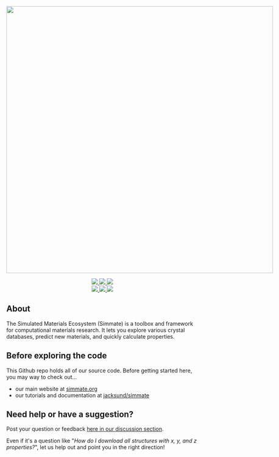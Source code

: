 <!-- This displays the Simmate Logo -->
<p align="center" href=https://simmate.org>
   <img src="https://github.com/jacksund/simmate/blob/main/src/simmate/website/static_files/images/simmate-logo-dark.svg?raw=true" width="700" style="max-width: 700px;">
</p>

<!-- This displays the dynamic badges -->
<p align="center">
<!-- Conda-forge OS support -->
<a href="https://anaconda.org/conda-forge/simmate">
    <img src="https://img.shields.io/badge/-Windows | Mac | Linux-00666b">
</a>
<!-- Pricing statement for begineers that are new to github -->
<a href="https://anaconda.org/conda-forge/simmate">
    <img src="https://img.shields.io/badge/-Free & Open Source-00666b">
</a>
<!-- link to JOSS paper -->
<a href="https://doi.org/10.21105/joss.04364">
    <img src="https://img.shields.io/badge/-DOI:10.21105/joss.04364-00666b">
</a>

</br>
<!-- Link to API documentation -->
<a href="https://jacksund.github.io/simmate/home/">
    <img src="https://img.shields.io/badge/-Tutorials & Docs-/?logo=microsoft-academic&color=00666b&logoColor=white">
</a>
<!-- Link to Website -->
<a href="https://simmate.org/">
    <img src="https://img.shields.io/badge/-Website-/?logo=iCloud&color=00666b&logoColor=white">
</a>
<!-- link to change-log -->
<a href="https://github.com/jacksund/simmate/blob/main/CHANGELOG.md">
    <img src="https://img.shields.io/badge/-Changes & Updates-/?logo=git-extensions&color=00666b&logoColor=white">
</a>
</p>

## About

The Simulated Materials Ecosystem (Simmate) is a toolbox and framework for computational materials research. It lets you explore various crystal databases, predict new materials, and quickly calculate properties.


## Before exploring the code

This Github repo holds all of our source code. Before getting started here, you may way to check out... 

- our main website at [simmate.org](https://simmate.org/)
- our tutorials and documentation at [jacksund/simmate](https://jacksund.github.io/simmate/home/)

## Need help or have a suggestion?

Post your question or feedback [here in our discussion section](https://github.com/jacksund/simmate/discussions/categories/q-a). 

Even if it's a question like "_How do I download all structures with x, y, and z properties?_", let us help out and point you in the right direction!
